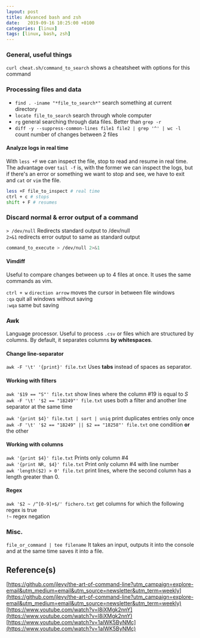 ```yaml
---
layout: post
title: Advanced bash and zsh
date:   2019-09-16 10:25:00 +0100
categories: [linux]
tags: [linux, bash, zsh]
---
```

### General, useful things
`curl cheat.sh/command_to_search` shows a cheatsheet with options for this command  

### Processing files and data
* `find . -iname "*file_to_search*"` search something at current directory  
* `locate file_to_search` search through whole computer
* `rg` general searching through data files. Better than `grep -r`
* `diff -y --suppress-common-lines file1 file2 | grep '^' | wc -l` count number of changes between 2 files
<!--more-->

#### Analyze logs in real time
With `less +F` we can inspect the file, stop to read and resume in real time.
The advantage over `tail -f` is, with the former we can inspect the logs, but if there's an error or something we want to stop and see, we have to exit and `cat` or `vim` the file.  
~~~ bash
less +F file_to_inspect # real time
ctrl + c # stops
shift + F # resumes
~~~

### Discard normal & error output of a command
`> /dev/null` Redirects standard output to /dev/null  
`2>&1` redirects error output to same as standard output
~~~ bash
command_to_execute > /dev/null 2>&1
~~~

#### Vimdiff  
Useful to compare changes between up to 4 files at once. It uses the same commands as vim.  

`ctrl + w` `direction arrow` moves the cursor in between file windows  
`:qa` quit all windows without saving  
`:wqa` same but saving  

### Awk  
Language processor. Useful to process `.csv` or files which are structured by columns. By default, it separates columns **by whitespaces**.  

#### Change line-separator
`awk -F '\t' '{print}' file.txt` Uses **tabs** instead of spaces as separator.

#### Working with filters  
`awk '$19 == "S"' file.txt` show lines where the column #19 is equal to _S_
`awk -F '\t' '$2 == "18249"' file.txt` uses both a filter and another line separator at the same time

`awk '{print $4}' file.txt | sort | uniq` print duplicates entries only once  
`awk -F '\t' '$2 == "18249" || $2 == "18258"' file.txt` one condition **or** the other

#### Working with columns
`awk '{print $4}' file.txt` Prints only column #4  
`awk '{print NR, $4}' file.txt` Print only column #4 with line number  
`awk 'length($2) > 0' file.txt` print lines, where the second column has a length greater than 0.  

#### Regex
`awk '$2 ~ /^[0-9]+$/' fichero.txt` get columns for which the following regex is true  
`!~` regex negation  

### Misc.  
`file_or_command | tee filename` It takes an input, outputs it into the console and at the same time saves it into a file.

## Reference(s)
[https://github.com/jlevy/the-art-of-command-line?utm_campaign=explore-email&utm_medium=email&utm_source=newsletter&utm_term=weekly](https://github.com/jlevy/the-art-of-command-line?utm_campaign=explore-email&utm_medium=email&utm_source=newsletter&utm_term=weekly)  
[https://www.youtube.com/watch?v=l8iXMgk2nnY](https://www.youtube.com/watch?v=l8iXMgk2nnY)  
[https://www.youtube.com/watch?v=1alWK5ByNMc](https://www.youtube.com/watch?v=1alWK5ByNMc)
